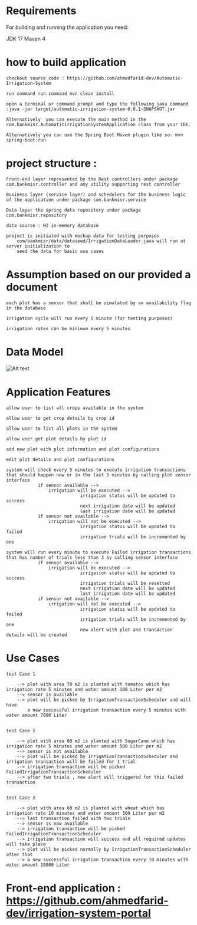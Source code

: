 # Requirements
For building and running the application you need:

JDK 17
Maven 4

# how to build application 

 	checkout source code : https://github.com/ahmedfarid-dev/Automatic-Irrigation-System
 
 	run command run command mvn clean install
 
 	open a terminal or command prompt and type the following java command :java -jar target/automatic-irrigation-system-0.0.1-SNAPSHOT.jar
 
 	Alternatively  you can execute the main method in the com.bankmisr.AutomaticIrrigationSystemApplication class from your IDE.

 	Alternatively you can use the Spring Boot Maven plugin like so: mvn spring-boot:run


# project structure : 
 
 	Front-end layer represented by the Rest controllers under package com.bankmisr.controller and any utility supporting rest controller
 	
 	Business layer (service layer) and schedulers for the business logic of the application under package com.bankmisr.service
 	
 	Data layer the spring data repository under package com.bankmisr.repository
 	
 	data source : H2 in-memory database

	project is initiated with mockup data for testing purposes
		com/bankmisr/data/dataseed/IrrigationDataLoader.java will run at server initialization to 
		seed the data for basic use cases


# Assumption based on our provided a document

	each plot has a sensor that shall be simulated by an availability flag in the database
		
	irrigation cycle will run every 5 minute (for testing purposes)
		
	irrigation rates can be minimum every 5 minutes

# Data Model

![Alt text](./src/main/resources/static/AIS_datamodel.PNG?raw=true "Title")

# Application Features
	
	allow user to list all crops available in the system
	
	allow user to get crop details by crop id
	
	allow user to list all plots in the system
	
	allow user get plot details by plot id
	
	add new plot with plot information and plot configurations
	
	edit plot details and plot configurations
	
	system will check every 5 minutes to execute irrigation transactions that should happen now or in the last 5 minutes by calling plot sensor interface
				if sensor available --> 
					irrigation will be executed --> 
								irrigation status will be updated to success
								next irrigation date will be updated
								last irrigation date will be updated
				if sensor not available --> 
					irrigation will not be executed -->
								irrigation status will be updated to failed
								irrigation trials will be incremented by one
	
	system will run every minute to execute Failed irrigation transactions that has number of trials less than 3 by calling sensor interface
				if sensor available --> 
					irrigation will be executed --> 
								irrigation status will be updated to success
								irrigation trials will be resetted
								next irrigation date will be updated
								last irrigation date will be updated
				if sensor not available --> 
					irrigation will not be executed -->
								irrigation status will be updated to failed
								irrigation trials will be incremented by one
								new alert with plot and transaction details will be created
			
# Use Cases

	test Case 1
	
		--> plot with area 70 m2 is planted with tomatos which has irrigation rate 5 minutes and water amount 100 Liter per m2
		--> sensor is available 
		--> plot will be picked by IrrigationTransactionScheduler and will have 
			a new successful irrigation transaction every 5 minutes with water amount 7000 Liter
	
	
	test Case 2
	
		--> plot with area 80 m2 is planted with SugarCane which has irrigation rate 5 minutes and water amount 500 Liter per m2
		--> sensor is not available 
		--> plot will be picked by IrrigationTransactionScheduler and irrigation transaction will be failed for 1 trial
		--> irrigation transaction will be picked FailedIrrigationTransactionScheduler
		--> after two trials , new alert will triggered for this failed transaction
	
	
	test Case 3
	
		--> plot with area 60 m2 is planted with wheat which has irrigation rate 10 minutes and water amount 300 Liter per m2
		--> last transaction failed with two trials 
		--> sensor is now available 
		--> irrigation transaction will be picked FailedIrrigationTransactionScheduler
		--> irrigation transaction will success and all required updates will take place 
		--> plot will be picked normally by IrrigationTransactionScheduler after that
		--> a new successful irrigation transaction every 10 minutes with water amount 18000 Liter
	
# Front-end application : https://github.com/ahmedfarid-dev/irrigation-system-portal
	
